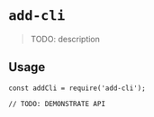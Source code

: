# `add-cli`

> TODO: description

## Usage

```
const addCli = require('add-cli');

// TODO: DEMONSTRATE API
```
